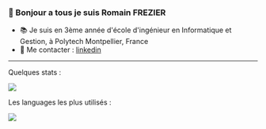 ### 👋 Bonjour a tous je suis Romain FREZIER

- 📚 Je suis en 3ème année d'école d'ingénieur en Informatique et Gestion, à Polytech Montpellier, France
- 📧 Me contacter : <a href="https://www.linkedin.com/in/romain-frz/" target="_blank">linkedin</a>
___
<p>Quelques stats : </p>
<p style="width: 80%;">
<img src="https://github-readme-stats.vercel.app/api?username=romainfrz&show_icons=true&theme=highcontrast&count_private=true&hide=issues">
</p>

<p>Les languages les plus utilisés : </p>
<p style="width: 80%;">
<img src="https://github-readme-stats.vercel.app/api/top-langs?username=romainfrz&langs_count=5&theme=highcontrast&layout=compact ">
</p> 